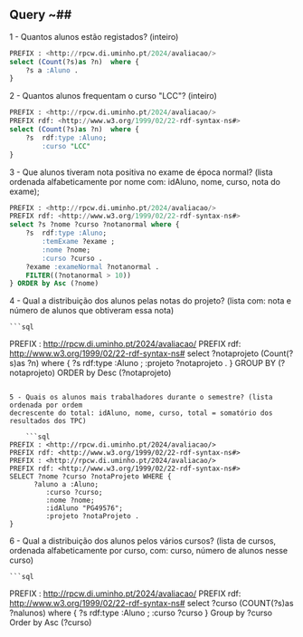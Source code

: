 ## Query ~##

1 - Quantos alunos estão registados? (inteiro)

```sql
PREFIX : <http://rpcw.di.uminho.pt/2024/avaliacao/>
select (Count(?s)as ?n)  where {
    ?s a :Aluno .
} 
```

2 - Quantos alunos frequentam o curso "LCC"? (inteiro)

```sql
PREFIX : <http://rpcw.di.uminho.pt/2024/avaliacao/>
PREFIX rdf: <http://www.w3.org/1999/02/22-rdf-syntax-ns#>
select (Count(?s)as ?n)  where {
    ?s  rdf:type :Aluno;
    	:curso "LCC"
} 
```

3 - Que alunos tiveram nota positiva no exame de época normal? (lista ordenada alfabeticamente
por nome com: idAluno, nome, curso, nota do exame);

```sql
PREFIX : <http://rpcw.di.uminho.pt/2024/avaliacao/>
PREFIX rdf: <http://www.w3.org/1999/02/22-rdf-syntax-ns#>
select ?s ?nome ?curso ?notanormal where {
    ?s  rdf:type :Aluno;
    	:temExame ?exame ;
    	:nome ?nome;
    	:curso ?curso .
    ?exame :exameNormal ?notanormal .
    FILTER((?notanormal > 10)) 
} ORDER by Asc (?nome)
```

4 - Qual a distribuição dos alunos pelas notas do projeto? (lista com: nota e número de alunos que
obtiveram essa nota)

    ```sql
PREFIX : <http://rpcw.di.uminho.pt/2024/avaliacao/>
PREFIX rdf: <http://www.w3.org/1999/02/22-rdf-syntax-ns#>
select ?notaprojeto (Count(?s)as ?n) where {
    ?s  rdf:type :Aluno ;
    	:projeto ?notaprojeto .
} GROUP BY (?notaprojeto)  ORDER by Desc (?notaprojeto)
```

5 - Quais os alunos mais trabalhadores durante o semestre? (lista ordenada por ordem
decrescente do total: idAluno, nome, curso, total = somatório dos resultados dos TPC)

    ```sql
PREFIX : <http://rpcw.di.uminho.pt/2024/avaliacao/>
PREFIX rdf: <http://www.w3.org/1999/02/22-rdf-syntax-ns#>
PREFIX : <http://rpcw.di.uminho.pt/2024/avaliacao/>
PREFIX rdf: <http://www.w3.org/1999/02/22-rdf-syntax-ns#>
SELECT ?nome ?curso ?notaProjeto WHERE {
      ?aluno a :Aluno;
         :curso ?curso;
         :nome ?nome;
         :idAluno "PG49576";
         :projeto ?notaProjeto .
}

```

6 - Qual a distribuição dos alunos pelos vários cursos? (lista de cursos, ordenada alfabeticamente
por curso, com: curso, número de alunos nesse curso)

    ```sql
PREFIX : <http://rpcw.di.uminho.pt/2024/avaliacao/>
PREFIX rdf: <http://www.w3.org/1999/02/22-rdf-syntax-ns#>
select ?curso (COUNT(?s)as ?nalunos) where {
    ?s  rdf:type :Aluno ;
    	:curso ?curso
} Group by ?curso Order by Asc (?curso)
```

